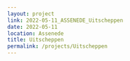 ```yaml
---
layout: project
link: 2022-05-11_ASSENEDE_Uitscheppen
date: 2022-05-11
location: Assenede
title: Uitscheppen
permalink: /projects/Uitscheppen
---
```

